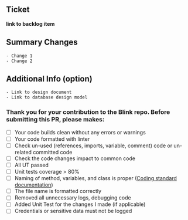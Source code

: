 ## Ticket
**link to backlog item** 
## Summary Changes 
	- Change 1
	- Change 2
## Additional Info (option)
	- Link to design document
	- Link to database design model

### Thank you for your contribution to the Blink repo. Before submitting this PR, please makes:
- [ ] Your code builds clean without any errors or warnings
- [ ] Your code formatted with linter
- [ ] Check un-used (references, imports, variable, comment) code or un-related committed code 
- [ ] Check the code changes impact to common code
- [ ] All UT passed
- [ ] Unit tests coverage > 80%
- [ ] Naming of method, variables, and class is proper ([Coding standard documentation](https://oneline.atlassian.net/wiki/spaces/BTH/pages/1906836770/PostBlink+NestJS+-+BackEnd+Side))
- [ ] The file name is formatted correctly
- [ ] Removed all unnecessary logs, debugging code
- [ ] Added Unit Test for the changes I made (if applicable)
- [ ] Credentials or sensitive data must not be logged
